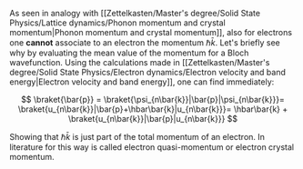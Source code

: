 As seen in analogy with [[Zettelkasten/Master's degree/Solid State Physics/Lattice dynamics/Phonon momentum and crystal momentum|Phonon momentum and crystal momentum]], also for electrons one **cannot** associate to an electron the momentum $\hbar\bar{k}$.
Let's briefly see why by evaluating the mean value of the momentum for a Bloch wavefunction.
Using the calculations made in [[Zettelkasten/Master's degree/Solid State Physics/Electron dynamics/Electron velocity and band energy|Electron velocity and band energy]], one can find immediately:

$$ \braket{\bar{p}} = \braket{\psi_{n\bar{k}}|\bar{p}|\psi_{n\bar{k}}}= \braket{u_{n\bar{k}}|\bar{p}+\hbar\bar{k}|u_{n\bar{k}}}= \hbar\bar{k} + \braket{u_{n\bar{k}}|\bar{p}|u_{n\bar{k}}} $$

Showing that $\hbar\bar{k}$ is just part of the total momentum of an electron.
In literature for this way is called electron quasi-momentum or electron crystal momentum.

